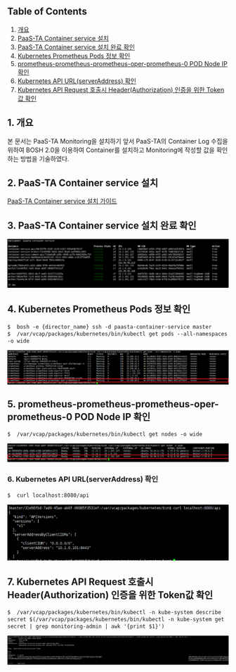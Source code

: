 ## Table of Contents

1. [개요](#1)  
2. [PaaS-TA Container service 설치](#2)  
3. [PaaS-TA Container service 설치 완료 확인](#3)  
4. [Kubernetes Prometheus Pods 정보 확인](#4)  
5. [prometheus-prometheus-prometheus-oper-prometheus-0 POD Node IP 확인](#5)  
6. [Kubernetes API URL(serverAddress) 확인](#6)  
7. [Kubernetes API Request 호출시 Header(Authorization) 인증을 위한 Token값 확인](#7)  

 
## <div id='1'/>1. 개요

본 문서는 PaaS-TA Monitoring을 설치하기 앞서 PaaS-TA의 Container Log 수집을 위하여 BOSH 2.0을 이용하여 Container를 설치하고 Monitoring에 작성할 값을 확인하는 방법을 기술하였다.


## <div id='2'/>2.	PaaS-TA Container service 설치

[PaaS-TA Container service 설치 가이드](https://github.com/PaaS-TA/Guide-5.0-Ravioli/blob/v5.0.1/service-guide/tools/PAAS-TA_CONTAINER_SERVICE_INSTALL_GUIDE_V2.0.md)

## <div id='3'/>3.	PaaS-TA Container service 설치 완료 확인 
![PaaSTa_paasta_container_service_vms]


## <div id='4'/>4.	Kubernetes Prometheus Pods 정보 확인  
```
$  bosh -e {director_name} ssh -d paasta-container-service master
$  /var/vcap/packages/kubernetes/bin/kubectl get pods --all-namespaces -o wide
```
![PaaSTa_paasta_container_service_pods]

## <div id='5'/>5.	prometheus-prometheus-prometheus-oper-prometheus-0 POD Node IP 확인
```
$  /var/vcap/packages/kubernetes/bin/kubectl get nodes -o wide
```
![PaaSTa_paasta_container_service_nodes]

### <div id='6'/>6.	Kubernetes API URL(serverAddress) 확인
```
$  curl localhost:8080/api
```
![PaaSTa_paasta_container_service_kubernetes_api]

## <div id='7'/>7.	Kubernetes API Request 호출시 Header(Authorization) 인증을 위한 Token값 확인
```
$  /var/vcap/packages/kubernetes/bin/kubectl -n kube-system describe secret $(/var/vcap/packages/kubernetes/bin/kubectl -n kube-system get secret | grep monitoring-admin | awk '{print $1}')
```
![PaaSTa_paasta_container_service_kubernetes_token]




[PaaSTa_paasta_container_service_vms]:./images/paasta-container-service-vms.png
[PaaSTa_paasta_container_service_pods]:./images/paasta-container-service-pods.png
[PaaSTa_paasta_container_service_nodes]:./images/paasta-container-service-nodes.png
[PaaSTa_paasta_container_service_kubernetes_api]:./images/paasta-container-service-kubernetes-api.png
[PaaSTa_paasta_container_service_kubernetes_token]:./images/paasta-container-service-kubernetes-token.png
